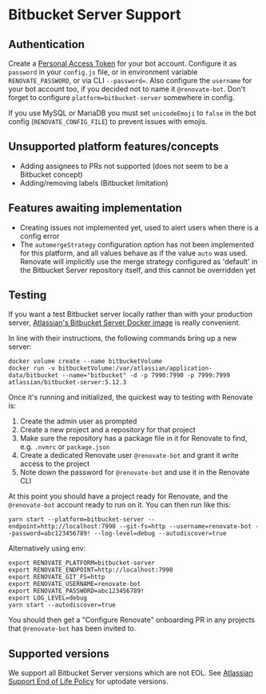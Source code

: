 # Bitbucket Server Support

## Authentication

Create a [Personal Access Token](https://confluence.atlassian.com/bitbucketserver/personal-access-tokens-939515499.html) for your bot account.
Configure it as `password` in your `config.js` file, or in environment variable `RENOVATE_PASSWORD`, or via CLI `--password=`.
Also configure the `username` for your bot account too, if you decided not to name it `@renovate-bot`.
Don't forget to configure `platform=bitbucket-server` somewhere in config.

If you use MySQL or MariaDB you must set `unicodeEmoji` to `false` in the bot config (`RENOVATE_CONFIG_FILE`) to prevent issues with emojis.

## Unsupported platform features/concepts

- Adding assignees to PRs not supported (does not seem to be a Bitbucket concept)
- Adding/removing labels (Bitbucket limitation)

## Features awaiting implementation

- Creating issues not implemented yet, used to alert users when there is a config error
- The `automergeStrategy` configuration option has not been implemented for this platform, and all values behave as if the value `auto` was used. Renovate will implicitly use the merge strategy configured as 'default' in the Bitbucket Server repository itself, and this cannot be overridden yet

## Testing

If you want a test Bitbucket server locally rather than with your production server, [Atlassian's Bitbucket Server Docker image](https://hub.docker.com/r/atlassian/bitbucket-server) is really convenient.

In line with their instructions, the following commands bring up a new server:

```
docker volume create --name bitbucketVolume
docker run -v bitbucketVolume:/var/atlassian/application-data/bitbucket --name="bitbucket" -d -p 7990:7990 -p 7999:7999 atlassian/bitbucket-server:5.12.3
```

Once it's running and initialized, the quickest way to testing with Renovate is:

1. Create the admin user as prompted
2. Create a new project and a repository for that project
3. Make sure the repository has a package file in it for Renovate to find, e.g. `.nvmrc` or `package.json`
4. Create a dedicated Renovate user `@renovate-bot` and grant it write access to the project
5. Note down the password for `@renovate-bot` and use it in the Renovate CLI

At this point you should have a project ready for Renovate, and the `@renovate-bot` account ready to run on it. You can then run like this:

```
yarn start --platform=bitbucket-server --endpoint=http://localhost:7990 --git-fs=http --username=renovate-bot --password=abc123456789! --log-level=debug --autodiscover=true
```

Alternatively using env:

```
export RENOVATE_PLATFORM=bitbucket-server
export RENOVATE_ENDPOINT=http://localhost:7990
export RENOVATE_GIT_FS=http
export RENOVATE_USERNAME=renovate-bot
export RENOVATE_PASSWORD=abc123456789!
export LOG_LEVEL=debug
yarn start --autodiscover=true
```

You should then get a "Configure Renovate" onboarding PR in any projects that `@renovate-bot` has been invited to.

## Supported versions

We support all Bitbucket Server versions which are not EOL.
See [Atlassian Support End of Life Policy](https://confluence.atlassian.com/support/atlassian-support-end-of-life-policy-201851003.html#AtlassianSupportEndofLifePolicy-BitbucketServer) for uptodate versions.
